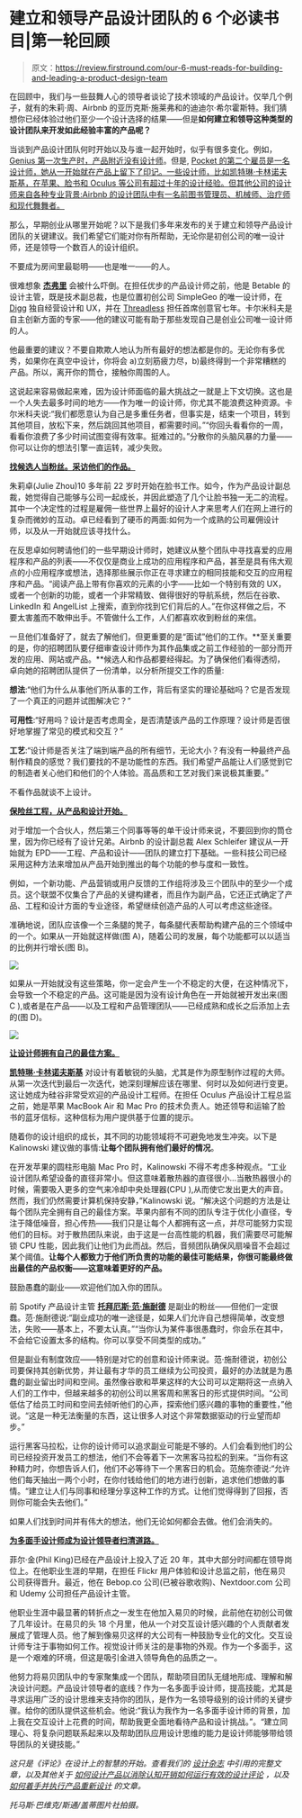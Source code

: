 # 建立和领导产品设计团队的 6 个必读书目|第一轮回顾

> 原文：<https://review.firstround.com/our-6-must-reads-for-building-and-leading-a-product-design-team>

在回顾中，我们与一些鼓舞人心的领导者谈论了技术领域的产品设计。仅举几个例子，就有的朱莉·周、Airbnb 的亚历克斯·施莱弗和的迪迪尔·希尔霍斯特。我们猜想你已经体验过他们至少一个设计选择的结果——但是**如何建立和领导这种类型的设计团队来开发如此经验丰富的产品呢？**

当谈到产品设计团队何时开始以及与谁一起开始时，似乎有很多变化。例如， [Genius 第一次生产时，产品附近没有设计师](http://firstround.com/review/Rap-Genius-Explains-Why-Worse-is-Better/ "null")。但是, [Pocket 的第二个雇员是一名设计师，她从一开始就在产品上留下了印记。一些设计师，比如凯特琳·卡林诺夫斯基，在苹果、脸书和 Oculus 等公司有超过十年的设计经验。但其他公司的设计师来自各种专业背景:Airbnb 的设计团队中有一名前图书管理员、机械师、治疗师和现代舞舞者。](http://firstround.com/review/the-story-behind-how-pocket-hit-20m-users-with-20-people/ "null")

那么，早期创业从哪里开始呢？以下是我们多年来发布的关于建立和领导产品设计团队的关键建议。我们希望它们能对你有所帮助，无论你是初创公司的唯一设计师，还是领导一个数百人的设计组织。

不要成为房间里最聪明——也是唯一——的人。

很难想象 **[杰弗里](https://twitter.com/jeffrey "null")** 会被什么吓倒。在担任优步的产品设计师之前，他是 Betable 的设计主管，既是技术副总裁，也是位置初创公司 SimpleGeo 的唯一设计师，在 [Digg](http://digg.com/ "null") 独自经营设计和 UX，并在 [Threadless](https://www.threadless.com/ "null") 担任首席创意官七年。卡尔米科夫是自主创新方面的专家——他的建议可能有助于那些发现自己是创业公司唯一设计师的人。

他最重要的建议？不要自欺欺人地认为所有最好的想法都是你的。无论你有多优秀，如果你在真空中设计，你将会 a)立刻筋疲力尽，b)最终得到一个非常糟糕的产品。所以，离开你的筒仓，接触你周围的人。

这说起来容易做起来难，因为设计师面临的最大挑战之一就是上下文切换。这也是一个人失去最多时间的地方——作为唯一的设计师，你尤其不能浪费这种资源。卡尔米科夫说:“我们都愿意认为自己是多重任务者，但事实是，结束一个项目，转到其他项目，放松下来，然后跳回其他项目，都需要时间。”“你回头看看你的一周，看看你浪费了多少时间试图变得有效率。挺难过的。”分散你的头脑风暴的力量——你可以让你的想法引擎一直运转，减少失败。

**[找候选人当粉丝。采访他们的作品。](http://firstround.com/review/An-Inside-Look-at-Facebooks-Method-for-Hiring-Designers/ "null")**

朱莉卓(Julie Zhou)10 多年前 22 岁时开始在脸书工作。如今，作为产品设计副总裁，她觉得自己能够与公司一起成长，并因此塑造了几个让脸书独一无二的流程。其中一个决定性的过程是雇佣一些世界上最好的设计人才来思考人们在网上进行的复杂而微妙的互动。卓已经看到了硬币的两面:如何为一个成熟的公司雇佣设计师，以及从一开始就应该寻找什么。

在反思卓如何聘请他们的一些早期设计师时，她建议从整个团队中寻找喜爱的应用程序和产品的列表——不仅仅是商业上成功的应用程序和产品，甚至是具有伟大观点的小应用程序或想法，选择那些展示你正在寻求建立的相同技能和交互的应用程序和产品。“阅读产品上带有你喜欢的元素的小字——比如一个特别有效的 UX，或者一个创新的功能，或者一个非常精致、做得很好的导航系统，然后在谷歌、LinkedIn 和 AngelList 上搜索，直到你找到它们背后的人。”在你这样做之后，不要太害羞而不敢伸出手。不管做什么工作，人们都喜欢收到粉丝的来信。

一旦他们准备好了，就去了解他们，但更重要的是“面试”他们的工作。**至关重要的是，你的招聘团队要仔细审查设计师作为其作品集或之前工作经验的一部分而开发的应用、网站或产品。**候选人和作品都要经得起。为了确保他们看得透彻，卓向她的招聘团队提供了一份清单，以分析所提交工作的质量:

**想法**:“他们为什么从事他们所从事的工作，背后有坚实的理论基础吗？它是否发现了一个真正的问题并试图解决它？”

**可用性**:“好用吗？设计是否考虑周全，是否清楚该产品的工作原理？设计师是否很好地掌握了常见的模式和交互？”

**工艺**:“设计师是否关注了端到端产品的所有细节，无论大小？有没有一种最终产品制作精良的感觉？我们要找的不是功能性的东西。我们希望产品能让人们感觉到它的制造者关心他们和他们的个人体验。高品质和工艺对我们来说极其重要。”

不看作品就谈不上设计。

**[保险丝工程，从产品和设计开始。](http://firstround.com/review/defining-product-design-a-dispatch-from-airbnbs-design-chief/ "null")**

对于增加一个合伙人，然后第三个同事等等的单干设计师来说，不要回到你的筒仓里，因为你已经有了设计兄弟。Airbnb 的设计副总裁 Alex Schleifer 建议从一开始就为 EPD——工程、产品和设计——团队的建立打下基础。一些科技公司已经采用这种方法来增加从产品开始到推出的每个功能的参与度和一致性。

例如，一个新功能、产品营销或用户反馈的工作组将涉及三个团队中的至少一个成员。这个联盟不仅集合了产品的关键构建者，而且作为副产品，它还正式确定了产品、工程和设计方面的专业途径，希望继续创造产品的人可以考虑这些途径。

准确地说，团队应该像一个三条腿的凳子，每条腿代表帮助构建产品的三个领域中的一个。如果从一开始就这样做(图 A)，随着公司的发展，每个功能都可以以适当的比例并行增长(图 B)。

![](img/20ae39fc07e168f7664a4dc30f082f0b.png)

如果从一开始就没有这些策略，你一定会产生一个不稳定的大便，在这种情况下，会导致一个不稳定的产品。这可能是因为没有设计角色在一开始就被开发出来(图 C ),或者是在产品——以及工程和产品管理团队——已经成熟和成长之后添加上去的(图 D)。

![](img/ecc825dcfcb7e6ca2451615465efbb82.png)

**[让设计师拥有自己的最佳方案。](http://firstround.com/review/six-steps-to-superior-product-prototyping-lessons-from-an-apple-and-oculus-engineer/ "null")**

**[凯特琳·卡林诺夫斯基](https://twitter.com/kalinowski007?lang=en "null")** 对设计有着敏锐的头脑，尤其是作为原型制作过程的大师。从第一次迭代到最后一次迭代，她深刻理解应该在哪里、何时以及如何进行变更。这让她成为硅谷非常受欢迎的产品设计工程师。在担任 Oculus 产品设计工程总监之前，她是苹果 MacBook Air 和 Mac Pro 的技术负责人。她还领导和运输了脸书的蓝牙信标，这种信标为用户提供基于位置的提示。

随着你的设计组织的成长，其不同的功能领域将不可避免地发生冲突。以下是 Kalinowski 建议做的事情:**让每个团队拥有他们最好的情况**。

在开发苹果的圆柱形电脑 Mac Pro 时，Kalinowski 不得不考虑多种观点。“工业设计团队希望设备的直径非常小。但这意味着散热器的直径很小...当散热器很小的时候，需要吸入更多的空气来冷却中央处理器(CPU ),从而使它发出更大的声音。然而，我们仍然需要计算机保持安静，”Kalinowski 说。“解决这个问题的方法是让每个团队完全拥有自己的最佳方案。苹果内部有不同的团队专注于优化小直径，专注于降低噪音，担心传热——我们只是让每个人都拥有这一点，并尽可能努力实现他们的目标。对于散热团队来说，由于这是一台高性能的机器，我们需要尽可能解锁 CPU 性能，因此我们让他们为此而战。然后，音频团队确保风扇噪音不会超过某个阈值。**让每个人都致力于他们所负责的功能的最佳可能结果，你很可能最终做出最佳的产品权衡——这意味着更好的产品。**

鼓励愚蠢的副业——欢迎他们加入你的团队。

前 Spotify 产品设计主管 **[托拜厄斯·范·施耐德](https://twitter.com/vanschneider?lang=en "null")** 是副业的粉丝——但他们一定很蠢。范·施耐德说:“副业成功的唯一途径是，如果人们允许自己想得简单，改变想法，失败——基本上，不要太认真。”“当你认为某件事很愚蠢时，你会乐在其中，不会给它设置太多的结构。你可以享受不同类型的成功。”

但是副业有制度效应——特别是对它的创意和设计师来说。范·施耐德说，初创公司要保持其创新优势，并让最有才华的员工继续为公司投资，最好的办法就是为愚蠢的副业留出时间和空间。虽然像谷歌和苹果这样的大公司可以定期将这一点纳入人们的工作中，但越来越多的初创公司以黑客周和黑客日的形式提供时间。“公司低估了给员工时间和空间去倾听他们的心声，探索他们感兴趣的事物的重要性，”他说。“这是一种无法衡量的东西，这让很多人对这个非常数据驱动的行业望而却步。”

运行黑客马拉松，让你的设计师可以追求副业可能是不够的。人们会看到他们的公司已经投资开发员工的想法，他们不会等着下一次黑客马拉松的到来。“当你有这种精力时，你想告诉人们，他们不必等待下一个黑客日的机会。范施奈德说:“允许他们每天抽出一两个小时，在你付钱给他们的地方进行创新，追求他们想做的事情。“建立让人们与同事和经理分享这种工作的方式。让他们觉得得到了回报，否则你可能会失去他们。”

如果人们找到时间并有伟大的想法，他们无论如何都会去做。他们会消失的。

**[为多面手设计师成为设计领导者扫清道路。](http://firstround.com/review/How-Designers-Can-Earn-a-Seat-at-the-Table-2/ "null")**

菲尔·金(Phil King)已经在产品设计上投入了近 20 年，其中大部分时间都在领导岗位上。在他职业生涯的早期，在担任 Flickr 用户体验和设计总监之前，他在易贝公司获得晋升。最近，他在 Bebop.co 公司(已被谷歌收购)、Nextdoor.com 公司和 Udemy 公司担任产品设计主管。

他职业生涯中最显著的转折点之一发生在他加入易贝的时候，此前他在初创公司做了几年设计。在易贝的头 18 个月里，他从一个对交互设计感兴趣的个人贡献者发展成了管理人员。他了解到像易贝这样的大公司有一种鼓励专业化的文化。交互设计师专注于事物如何工作。视觉设计师关注的是事物的外观。作为一个多面手，这是一个艰难的环境，但这是吸引金进入领导角色的品质之一。

他努力将易贝团队中的专家聚集成一个团队，帮助项目团队无缝地形成、理解和解决设计问题。产品设计领导者的底线？作为一名多面手设计师，提高技能，尤其是寻求运用广泛的设计思维来支持你的团队，是作为一名领导级别的设计师的关键步骤。给你的团队提供这些机会。他说:“我认为我作为一名多面手设计师的背景，加上我在交互设计上花费的时间，帮助我更全面地看待产品和设计挑战。”。“建立同理心、将复杂问题联系起来以及帮助团队应用设计思维的能力是设计师能够带给领导团队的关键技能。”

*这只是《评论》在设计上的智慧的开始。查看我们的* *[设计杂志](http://firstround.com/review/design/ "null")* *中引用的完整文章，以及其他关于* *[如何设计产品以消除认知开销](http://firstround.com/review/cognitive-overhead-is-your-products-overlord-topple-it-with-these-tips/ "null")***[如何运行有效的设计评论](http://firstround.com/review/Give-Criticism-that-Makes-a-Difference-With-These-Tips-from-Airbnbs-Head-of-Experience-Design/ "null")* *，以及* *[如何着手并执行产品重新设计](http://firstround.com/review/heres-how-asana-won-with-its-product-redesign/ "null")* *的文章。**

*托马斯·巴维克/斯通/盖蒂图片社拍摄。*